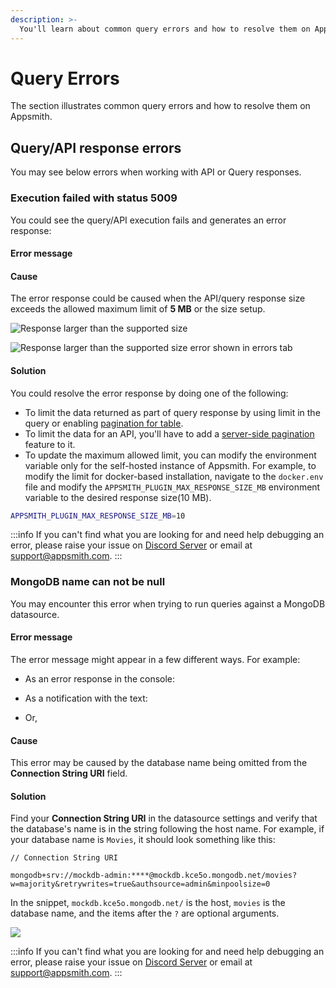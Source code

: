 ```yaml
---
description: >-
  You'll learn about common query errors and how to resolve them on Appsmith.
---
```

# Query Errors
The section illustrates common query errors and how to resolve them on Appsmith.

## Query/API response errors
You may see below errors when working with API or Query responses.

### Execution failed with status 5009
You could see the query/API execution fails and generates an error response:

<Message
 messageContainerClassName="error"
messageContent="<QUERY_OR_API_NAME> action returned an error response. Response size exceeded the maximum supported size of <SIZE_SPECIFIED_IN_FILE> MB. Please use LIMIT to reduce the amount of data fetched."></Message>

#### Error message
<Message
 messageContainerClassName='error'
messageContent='Response size exceeded the maximum supported size of <SIZE_SPECIFIED_IN_FILE> MB. Please use LIMIT to reduce the amount of data fetched.'></Message>


#### Cause
The error response could be caused when the API/query response size exceeds the allowed maximum limit of **5 MB** or the size setup.

![Response larger than the supported size](/img/Query-errors-response-size-larger-than-5MB.png)

![Response larger than the supported size error shown in errors tab](/img/Query-errors-response-size-larger-than-5MB-errors-tab.png)

#### Solution
You could resolve the error response by doing one of the following:
* To limit the data returned as part of query response by using limit in the query or enabling [pagination for table](/build-apps/how-to-guides/Server-side-pagination-in-table). 
* To limit the data for an API, you'll have to add a [server-side pagination](/build-apps/how-to-guides/Server-side-pagination-in-table) feature to it.
* To update the maximum allowed limit, you can modify the environment variable only for the self-hosted instance of Appsmith. For example, to modify the limit for docker-based installation, navigate to the `docker.env` file and modify the `APPSMITH_PLUGIN_MAX_RESPONSE_SIZE_MB` environment variable to the desired response size(10 MB).

```bash
APPSMITH_PLUGIN_MAX_RESPONSE_SIZE_MB=10
```
:::info
If you can't find what you are looking for and need help debugging an error, please raise your issue on [Discord Server](https://discord.com/invite/rBTTVJp) or email at support@appsmith.com.
:::

### MongoDB name can not be null

You may encounter this error when trying to run queries against a MongoDB datasource.

#### Error message

The error message might appear in a few different ways. For example:

- As an error response in the console:
<Message messageContainerClassName="error" messageContent="{ message: 'name can not be null', type: 'PLUGIN_EXECUTION', subType: undefined }"></Message>

- As a notification with the text:
<Message messageContainerClassName="error" messageContent="Mongo is not correctly configured. Please fix the following and then re-run: [Missing default database name.]"></Message>
  
- Or,
<Message messageContainerClassName="error" messageContent="Missing default database name."></Message>

#### Cause

This error may be caused by the database name being omitted from the **Connection String URI** field.

#### Solution

Find your **Connection String URI** in the datasource settings and verify that the database's name is in the string following the host name. For example, if your database name is `Movies`, it should look something like this:

```
// Connection String URI

mongodb+srv://mockdb-admin:****@mockdb.kce5o.mongodb.net/movies?w=majority&retrywrites=true&authsource=admin&minpoolsize=0
```

In the snippet, `mockdb.kce5o.mongodb.net/` is the host, `movies` is the database name, and the items after the `?` are optional arguments.

![](/img/mongoerr_dbname.png)

:::info
If you can't find what you are looking for and need help debugging an error, please raise your issue on [Discord Server](https://discord.com/invite/rBTTVJp) or email at support@appsmith.com.
:::
